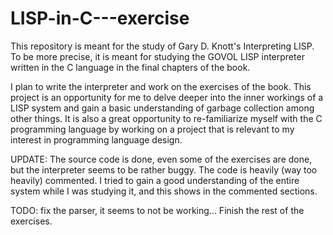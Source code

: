 # LISP-in-C---exercise

This repository is meant for the study of Gary D. Knott's Interpreting LISP. To be more precise, it is meant for studying the GOVOL LISP interpreter written in the C language in the final chapters of the book.

I plan to write the interpreter and work on the exercises of the book. This project is an opportunity for me to delve deeper into the inner workings of a LISP system and gain a basic understanding of garbage collection among other things. It is also a great opportunity to re-familiarize myself with the C programming language by working on a project that is relevant to my interest in programming language design.

UPDATE:
The source code is done, even some of the exercises are done, but the interpreter seems to be rather buggy.
The code is heavily (way too heavily) commented. I tried to gain a good understanding of the entire system while I was studying it, and this shows in the commented sections. 

TODO:
fix the parser, it seems to not be working...
Finish the rest of the exercises.
